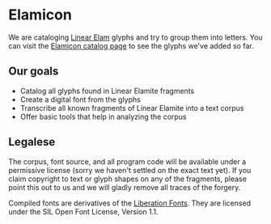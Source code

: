 # Elamicon

We are cataloging [Linear Elam](http://www.iranicaonline.org/articles/elam-iv) glyphs and try to group them into letters. You can visit the [Elamicon catalog page](https://sbalmer.github.io/elamicon) to see the glyphs we've added so far.


## Our goals

- Catalog all glyphs found in Linear Elamite fragments
- Create a digital font from the glyphs
- Transcribe all known fragments of Linear Elamite into a text corpus
- Offer basic tools that help in analyzing the corpus


## Legalese

The corpus, font source, and all program code will be available under a permissive license (sorry we haven't settled on the exact text yet). If you claim copyright to text or glyph shapes on any of the fragments, please point this out to us and we will gladly remove all traces of the forgery.

Compiled fonts are derivatives of the [Liberation Fonts](https://fedorahosted.org/liberation-fonts/). They are licensed under the SIL Open Font License, Version 1.1.

